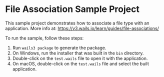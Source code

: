 # File Association Sample Project

This sample project demonstrates how to associate a file type with an application.
More info at: https://v3.wails.io/learn/guides/file-associations/

To run the sample, follow these steps:

1. Run `wails3 package` to generate the package.
2. On Windows, run the installer that was built in the `bin` directory.
3. Double-click on the `test.wails` file to open it with the application.
4. On macOS, double-click on the `test.wails` file and select the built application.